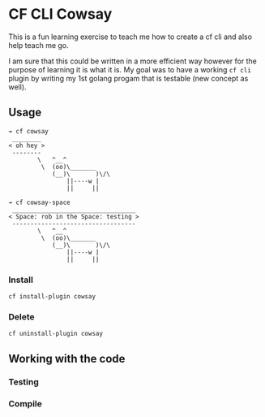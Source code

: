 # CF CLI Cowsay
This is a fun learning exercise to teach me how to create a cf cli and also help teach me go.

I am sure that this could be written in a more efficient way however for the purpose of learning it is what it is. My goal was to have a working `cf cli` plugin by writing my 1st golang progam that is testable (new concept as well).



## Usage

```
➔ cf cowsay
 ________
< oh hey >
 --------
        \   ^__^
         \  (oo)\_______
            (__)\       )\/\
                ||----w |
                ||     ||
```


```
➔ cf cowsay-space
 __________________________________
< Space: rob in the Space: testing >
 ----------------------------------
        \   ^__^
         \  (oo)\_______
            (__)\       )\/\
                ||----w |
                ||     ||
```


### Install

`cf install-plugin cowsay`


### Delete 
`cf uninstall-plugin cowsay`

## Working with the code

### Testing

### Compile


